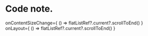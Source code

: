 # Code note.
onContentSizeChange={ () => flatListRef?.current?.scrollToEnd() }
onLayout={ () => flatListRef?.current?.scrollToEnd() }
